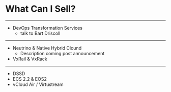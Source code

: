 # What Can I Sell?

---

* DevOps Transformation Services
  * talk to Bart Driscoll
  
---


* Neutrino & Native Hybrid Clound
  * Description coming post announcement
* VxRail & VxRack

---

* DSSD
* ECS 2.2 & EOS2
* vCloud Air / Virtustream